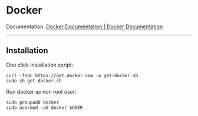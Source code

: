 # Docker
Documentation: [Docker Documentation | Docker Documentation](https://docs.docker.com/)

---
## Installation

One click installation script:
```
curl -fsSL https://get.docker.com -o get-docker.sh
sudo sh get-docker.sh
```

Run docker as non root user:
```
sudo groupadd docker
sudo usermod -aG docker $USER
```
